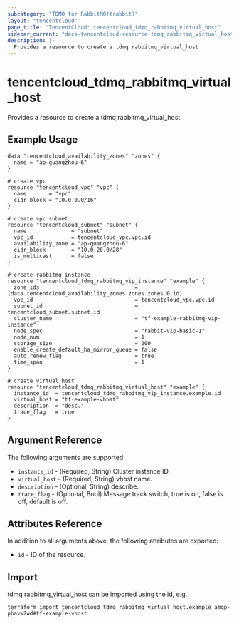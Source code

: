 ```yaml
---
subcategory: "TDMQ for RabbitMQ(trabbit)"
layout: "tencentcloud"
page_title: "TencentCloud: tencentcloud_tdmq_rabbitmq_virtual_host"
sidebar_current: "docs-tencentcloud-resource-tdmq_rabbitmq_virtual_host"
description: |-
  Provides a resource to create a tdmq rabbitmq_virtual_host
---
```


# tencentcloud_tdmq_rabbitmq_virtual_host

Provides a resource to create a tdmq rabbitmq_virtual_host

## Example Usage

```hcl
data "tencentcloud_availability_zones" "zones" {
  name = "ap-guangzhou-6"
}

# create vpc
resource "tencentcloud_vpc" "vpc" {
  name       = "vpc"
  cidr_block = "10.0.0.0/16"
}

# create vpc subnet
resource "tencentcloud_subnet" "subnet" {
  name              = "subnet"
  vpc_id            = tencentcloud_vpc.vpc.id
  availability_zone = "ap-guangzhou-6"
  cidr_block        = "10.0.20.0/28"
  is_multicast      = false
}

# create rabbitmq instance
resource "tencentcloud_tdmq_rabbitmq_vip_instance" "example" {
  zone_ids                              = [data.tencentcloud_availability_zones.zones.zones.0.id]
  vpc_id                                = tencentcloud_vpc.vpc.id
  subnet_id                             = tencentcloud_subnet.subnet.id
  cluster_name                          = "tf-example-rabbitmq-vip-instance"
  node_spec                             = "rabbit-vip-basic-1"
  node_num                              = 1
  storage_size                          = 200
  enable_create_default_ha_mirror_queue = false
  auto_renew_flag                       = true
  time_span                             = 1
}

# create virtual host
resource "tencentcloud_tdmq_rabbitmq_virtual_host" "example" {
  instance_id  = tencentcloud_tdmq_rabbitmq_vip_instance.example.id
  virtual_host = "tf-example-vhost"
  description  = "desc."
  trace_flag   = true
}
```

## Argument Reference

The following arguments are supported:

* `instance_id` - (Required, String) Cluster instance ID.
* `virtual_host` - (Required, String) vhost name.
* `description` - (Optional, String) describe.
* `trace_flag` - (Optional, Bool) Message track switch, true is on, false is off, default is off.

## Attributes Reference

In addition to all arguments above, the following attributes are exported:

* `id` - ID of the resource.



## Import

tdmq rabbitmq_virtual_host can be imported using the id, e.g.

```
terraform import tencentcloud_tdmq_rabbitmq_virtual_host.example amqp-pbavw2wd#tf-example-vhost
```

